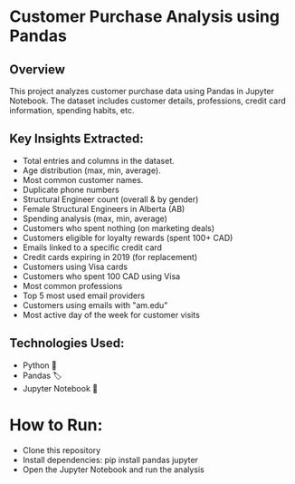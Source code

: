 # Customer Purchase Analysis using Pandas

## Overview

This project analyzes customer purchase data using Pandas in Jupyter Notebook. The dataset includes customer details, professions, credit card information, spending habits, etc.

## Key Insights Extracted:
- Total entries and columns in the dataset.
- Age distribution (max, min, average).
- Most common customer names.
- Duplicate phone numbers
- Structural Engineer count (overall & by gender)
- Female Structural Engineers in Alberta (AB)
- Spending analysis (max, min, average)
- Customers who spent nothing (on marketing deals)
- Customers eligible for loyalty rewards (spent 100+ CAD)
- Emails linked to a specific credit card
- Credit cards expiring in 2019 (for replacement)
- Customers using Visa cards
- Customers who spent 100 CAD using Visa
- Most common professions
- Top 5 most used email providers
- Customers using emails with "am.edu"
- Most active day of the week for customer visits

## Technologies Used:
- Python 🐍
- Pandas 🏷️
- Jupyter Notebook 📒

# How to Run:
- Clone this repository
- Install dependencies: pip install pandas jupyter
- Open the Jupyter Notebook and run the analysis

